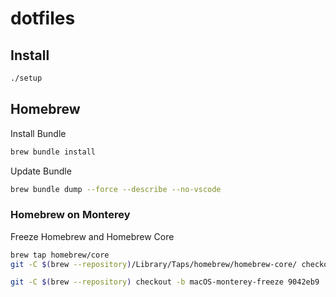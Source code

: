 # dotfiles

## Install

```sh
./setup
```

## Homebrew

Install Bundle

```sh
brew bundle install
```

Update Bundle

```sh
brew bundle dump --force --describe --no-vscode
```

### Homebrew on Monterey

Freeze Homebrew and Homebrew Core

```sh
brew tap homebrew/core
git -C $(brew --repository)/Library/Taps/homebrew/homebrew-core/ checkout -b macOS-monterey-freeze da66cc3

git -C $(brew --repository) checkout -b macOS-monterey-freeze 9042eb9
```

